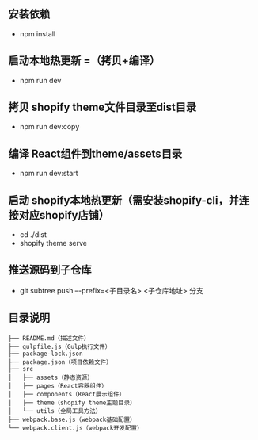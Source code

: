 ## 安装依赖
* npm install

## 启动本地热更新 =（拷贝+编译）
* npm run dev

## 拷贝 shopify theme文件目录至dist目录
* npm run dev:copy

## 编译 React组件到theme/assets目录
* npm run dev:start

## 启动 shopify本地热更新（需安装shopify-cli，并连接对应shopify店铺）
* cd ./dist
* shopify theme serve

## 推送源码到子仓库
* git subtree push –-prefix=<子目录名> <子仓库地址> 分支

## 目录说明
```
├── README.md（描述文件）
├── gulpfile.js（Gulp执行文件）
├── package-lock.json
├── package.json（项目依赖文件）
├── src
│   ├── assets（静态资源）
│   ├── pages（React容器组件）
│   ├── components（React展示组件）
│   ├── theme（shopify theme主题目录）
│   └── utils（全局工具方法）
├── webpack.base.js（webpack基础配置）
└── webpack.client.js（webpack开发配置）
```